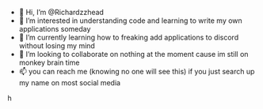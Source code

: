 - 👋 Hi, I’m @Richardzzhead
- 👀 I’m interested in understanding code and learning to write my own applications someday
- 🌱 I’m currently learning how to freaking add applications to discord without losing my mind
- 💞️ I’m looking to collaborate on nothing at the moment cause im still on monkey brain time
- 📫 you can reach me (knowing no one will see this) if you just search up my name on most social media

<!---
Richardzzhead/Richardzzhead is a ✨ special ✨ repository because its `README.md` (this file) appears on your GitHub profile.
You can click the Preview link to take a look at your changes.
--->
h
